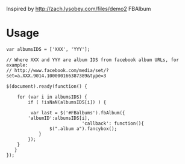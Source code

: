 Inspired by http://zach.lysobey.com/files/demo2 FBAlbum

Usage
=====

    var albumsIDS = ['XXX', 'YYY'];
    
    // Where XXX and YYY are album IDS from facebook album URLs, for example:
    // http://www.facebook.com/media/set/?set=a.XXX.9014.100000166387389&type=3
    
    $(document).ready(function() { 

        for (var i in albumsIDS) {
            if ( !isNaN(albumsIDS[i]) ) {

             var last = $('#FBalbums').fbAlbum({
  			'albumID':albumsIDS[i],
                                'callback':	function(){	
					$(".album a").fancybox(); 
				}
			});
        }
       } 
    });
